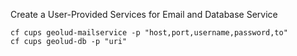 Create a User-Provided Services for Email and Database Service
   
    cf cups geolud-mailservice -p "host,port,username,password,to"   
    cf cups geolud-db -p "uri"   
